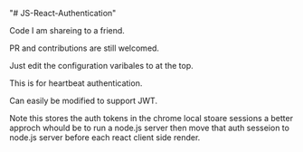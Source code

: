 "# JS-React-Authentication"

Code I am shareing to a friend.

PR and contributions are still welcomed.

Just edit the configuration varibales to at the top.

This is for heartbeat authentication.

Can easily be modified to support JWT.


Note this stores the auth tokens in the chrome local stoare sessions a better approch whould be to run a node.js server then
move that auth sesseion to node.js server before each react client side render. 
